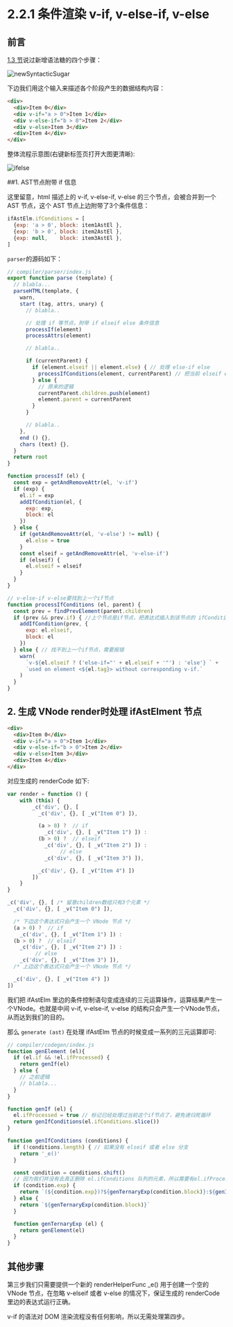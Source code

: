 # 2.2.1 条件渲染 v-if, v-else-if, v-else

## 前言

[1.3 节](./1.3.md)说过新增语法糖的四个步骤：

![newSyntacticSugar](../figure/1.3/newSyntacticSugar.png)

下边我们用这个输入来描述各个阶段产生的数据结构内容：

```html
<div>
  <div>Item 0</div>
  <div v-if="a > 0">Item 1</div>
  <div v-else-if="b > 0">Item 2</div>
  <div v-else>Item 3</div>
  <div>Item 4</div>
</div>
```

整体流程示意图(右键新标签页打开大图更清晰):

![ifelse](../figure/2.2.1/ifelse.png)

##1. AST节点附带 if 信息

这里留意，html 描述上的 v-if, v-else-if, v-else 的三个节点，会被合并到一个 AST 节点，这个 AST 节点上边附带了3个条件信息：

```javascript
ifAstElm.ifConditions = [
  {exp: 'a > 0', block: item1AstEl },
  {exp: 'b > 0', block: item2AstEl },
  {exp: null,    block: item3AstEl },
]
```

```parser```的源码如下：

```javascript
// compiler/parser/index.js
export function parse (template) {
  // blabla...
  parseHTML(template, {
    warn,
    start (tag, attrs, unary) {
      // blabla..

      // 处理 if 等节点，附带 if elseif else 条件信息
      processIf(element)
      processAttrs(element)

      // blabla..

      if (currentParent) {
        if (element.elseif || element.else) { // 处理 else-if else
          processIfConditions(element, currentParent) // 把当前 elseif else节点合并到 if节点
        } else {
          // 原来的逻辑
          currentParent.children.push(element)
          element.parent = currentParent
        }
      }

      // blabla..
    },
    end () {},
    chars (text) {},
  }
  return root
}

function processIf (el) {
  const exp = getAndRemoveAttr(el, 'v-if')
  if (exp) {
    el.if = exp
    addIfCondition(el, {
      exp: exp,
      block: el
    })
  } else {
    if (getAndRemoveAttr(el, 'v-else') != null) {
      el.else = true
    }
    const elseif = getAndRemoveAttr(el, 'v-else-if')
    if (elseif) {
      el.elseif = elseif
    }
  }
}

// v-else-if v-else要找到上一个if节点
function processIfConditions (el, parent) {
  const prev = findPrevElement(parent.children)
  if (prev && prev.if) { //上个节点是if节点，把表达式插入到该节点的 ifCondition 队列去
    addIfCondition(prev, {
      exp: el.elseif,
      block: el
    })
  } else { // 找不到上一个if节点，需要报错
    warn(
      `v-${el.elseif ? ('else-if="' + el.elseif + '"') : 'else'} ` +
      `used on element <${el.tag}> without corresponding v-if.`
    )
  }
}
```

## 2. 生成 VNode render时处理 ifAstElment 节点

```html
<div>
  <div>Item 0</div>
  <div v-if="a > 0">Item 1</div>
  <div v-else-if="b > 0">Item 2</div>
  <div v-else>Item 3</div>
  <div>Item 4</div>
</div>
```

对应生成的 renderCode 如下:

```javascript
var render = function () {
    with (this) {
        _c('div', {}, [
          _c('div', {}, [ _v("Item 0") ]),

          (a > 0) ?  // if
            _c('div', {}, [ _v("Item 1") ]) :
          (b > 0) ?  // elseif
            _c('div', {}, [ _v("Item 2") ]) :
                 // else
            _c('div', {}, [ _v("Item 3") ]),

          _c('div', {}, [ _v("Item 4") ])
        ])
    }
}
```



```javascript
_c('div', {}, [ /* 留意children数组只有3个元素 */
  _c('div', {}, [ _v("Item 0") ]),

  /* 下边这个表达式只会产生一个 VNode 节点 */
  (a > 0) ?  // if
    _c('div', {}, [ _v("Item 1") ]) :
  (b > 0) ?  // elseif
    _c('div', {}, [ _v("Item 2") ]) :
         // else
    _c('div', {}, [ _v("Item 3") ]),
  /* 上边这个表达式只会产生一个 VNode 节点 */

  _c('div', {}, [ _v("Item 4") ])
])
```

我们把 ifAstElm 里边的条件控制语句变成连续的三元运算操作，运算结果产生一个VNode。也就是中间 v-if, v-else-if, v-else 的结构只会产生一个VNode节点，从而达到我们的目的。

那么 ```generate (ast)``` 在处理 ifAstElm 节点的时候变成一系列的三元运算即可:

```javascript
// compiler/codegen/index.js
function genElement (el){
  if (el.if && !el.ifProcessed) {
    return genIf(el)
  } else {
    // 之前逻辑
    // blabla...
  }
}

function genIf (el) {
  el.ifProcessed = true // 标记已经处理过当前这个if节点了，避免递归死循环
  return genIfConditions(el.ifConditions.slice())
}

function genIfConditions (conditions) {
  if (!conditions.length) { // 如果没有 elseif 或者 else 分支
    return '_e()'
  }

  const condition = conditions.shift()
  // 因为我们并没有去真正删除 el.ifConditions 队列的元素，所以需要有el.ifProcessed = true来结束递归
  if (condition.exp) {
    return `(${condition.exp})?${genTernaryExp(condition.block)}:${genIfConditions(conditions)}`
  } else {
    return `${genTernaryExp(condition.block)}`
  }

  function genTernaryExp (el) {
    return genElement(el)
  }
}
```

## 其他步骤

第三步我们只需要提供一个新的 renderHelperFunc _e() 用于创建一个空的 VNode 节点，在忽略 v-elseif 或者 v-else 的情况下，保证生成的 renderCode 里边的表达式运行正确。

v-if 的语法对 DOM 渲染流程没有任何影响，所以无需处理第四步。